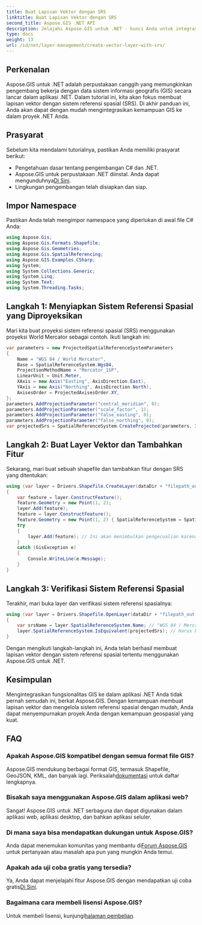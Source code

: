 ```yaml
---
title: Buat Lapisan Vektor dengan SRS
linktitle: Buat Lapisan Vektor dengan SRS
second_title: Aspose.GIS .NET API
description: Jelajahi Aspose.GIS untuk .NET - kunci Anda untuk integrasi GIS yang lancar. Buat lapisan vektor dengan mudah menggunakan sistem referensi spasial tertentu. Unduh sekarang!
type: docs
weight: 13
url: /id/net/layer-management/create-vector-layer-with-srs/
---
```

## Perkenalan
Aspose.GIS untuk .NET adalah perpustakaan canggih yang memungkinkan pengembang bekerja dengan data sistem informasi geografis (GIS) secara lancar dalam aplikasi .NET. Dalam tutorial ini, kita akan fokus membuat lapisan vektor dengan sistem referensi spasial (SRS). Di akhir panduan ini, Anda akan dapat dengan mudah mengintegrasikan kemampuan GIS ke dalam proyek .NET Anda.
## Prasyarat
Sebelum kita mendalami tutorialnya, pastikan Anda memiliki prasyarat berikut:
- Pengetahuan dasar tentang pengembangan C# dan .NET.
-  Aspose.GIS untuk perpustakaan .NET diinstal. Anda dapat mengunduhnya[Di Sini](https://releases.aspose.com/gis/net/).
- Lingkungan pengembangan telah disiapkan dan siap.
## Impor Namespace
Pastikan Anda telah mengimpor namespace yang diperlukan di awal file C# Anda:
```csharp
using Aspose.Gis;
using Aspose.Gis.Formats.Shapefile;
using Aspose.Gis.Geometries;
using Aspose.Gis.SpatialReferencing;
using Aspose.GIS.Examples.CSharp;
using System;
using System.Collections.Generic;
using System.Linq;
using System.Text;
using System.Threading.Tasks;
```
## Langkah 1: Menyiapkan Sistem Referensi Spasial yang Diproyeksikan
Mari kita buat proyeksi sistem referensi spasial (SRS) menggunakan proyeksi World Mercator sebagai contoh. Ikuti langkah ini:
```csharp
var parameters = new ProjectedSpatialReferenceSystemParameters
{
    Name = "WGS 84 / World Mercator",
    Base = SpatialReferenceSystem.Wgs84,
    ProjectionMethodName = "Mercator_1SP",
    LinearUnit = Unit.Meter,
    XAxis = new Axis("Easting", AxisDirection.East),
    YAxis = new Axis("Northing", AxisDirection.North),
    AxisesOrder = ProjectedAxisesOrder.XY,
};
parameters.AddProjectionParameter("central_meridian", 0);
parameters.AddProjectionParameter("scale_factor", 1);
parameters.AddProjectionParameter("false_easting", 0);
parameters.AddProjectionParameter("false_northing", 0);
var projectedSrs = SpatialReferenceSystem.CreateProjected(parameters, Identifier.Epsg(3395));
```
## Langkah 2: Buat Layer Vektor dan Tambahkan Fitur
Sekarang, mari buat sebuah shapefile dan tambahkan fitur dengan SRS yang ditentukan:
```csharp
using (var layer = Drivers.Shapefile.CreateLayer(dataDir + "filepath_out.shp", new ShapefileOptions(), projectedSrs))
{
    var feature = layer.ConstructFeature();
    feature.Geometry = new Point(1, 2);
    layer.Add(feature);
    feature = layer.ConstructFeature();
    feature.Geometry = new Point(1, 2) { SpatialReferenceSystem = SpatialReferenceSystem.Nad83 };
    try
    {
        layer.Add(feature); // Ini akan menimbulkan pengecualian karena geometri memiliki SRS yang berbeda
    }
    catch (GisException e)
    {
        Console.WriteLine(e.Message);
    }
}
```
## Langkah 3: Verifikasi Sistem Referensi Spasial
Terakhir, mari buka layer dan verifikasi sistem referensi spasialnya:
```csharp
using (var layer = Drivers.Shapefile.OpenLayer(dataDir + "filepath_out.shp"))
{
    var srsName = layer.SpatialReferenceSystem.Name; // "WGS 84 / Mercator Dunia"
    layer.SpatialReferenceSystem.IsEquivalent(projectedSrs); // Harus kembali benar
}
```
Dengan mengikuti langkah-langkah ini, Anda telah berhasil membuat lapisan vektor dengan sistem referensi spasial tertentu menggunakan Aspose.GIS untuk .NET.
## Kesimpulan
Mengintegrasikan fungsionalitas GIS ke dalam aplikasi .NET Anda tidak pernah semudah ini, berkat Aspose.GIS. Dengan kemampuan membuat lapisan vektor dan mengelola sistem referensi spasial dengan mudah, Anda dapat menyempurnakan proyek Anda dengan kemampuan geospasial yang kuat.
## FAQ
### Apakah Aspose.GIS kompatibel dengan semua format file GIS?
 Aspose.GIS mendukung berbagai format GIS, termasuk Shapefile, GeoJSON, KML, dan banyak lagi. Periksalah[dokumentasi](https://reference.aspose.com/gis/net/) untuk daftar lengkapnya.
### Bisakah saya menggunakan Aspose.GIS dalam aplikasi web?
Sangat! Aspose.GIS untuk .NET serbaguna dan dapat digunakan dalam aplikasi web, aplikasi desktop, dan bahkan aplikasi seluler.
### Di mana saya bisa mendapatkan dukungan untuk Aspose.GIS?
 Anda dapat menemukan komunitas yang membantu di[Forum Aspose.GIS](https://forum.aspose.com/c/gis/33) untuk pertanyaan atau masalah apa pun yang mungkin Anda temui.
### Apakah ada uji coba gratis yang tersedia?
 Ya, Anda dapat menjelajahi fitur Aspose.GIS dengan mendapatkan uji coba gratis[Di Sini](https://releases.aspose.com/).
### Bagaimana cara membeli lisensi Aspose.GIS?
 Untuk membeli lisensi, kunjungi[halaman pembelian](https://purchase.aspose.com/buy).